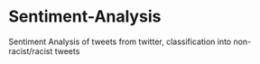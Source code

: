 # Sentiment-Analysis
Sentiment Analysis of tweets from twitter, classification into non-racist/racist tweets
